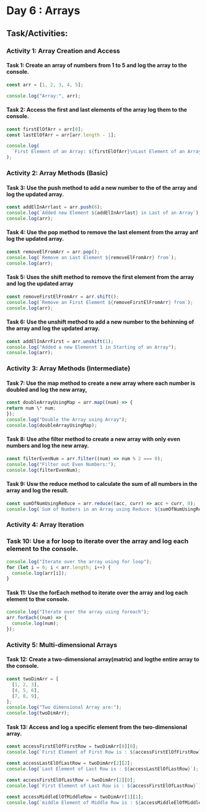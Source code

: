 # Day 6 : Arrays

## Task/Activities:

### Activity 1: Array Creation and Access

#### Task 1: Create an array of numbers from 1 to 5 and log the array to the console.

```js
const arr = [1, 2, 3, 4, 5];

console.log("Array:", arr);
```

#### Task 2: Access the first and last elements of the array log them to the console.

```js
const firstElOfArr = arr[0];
const lastElOfArr = arr[arr.length - 1];

console.log(
  `First Element of an Array: ${firstElOfArr}\nLast Element of an Array: ${lastElOfArr}`
);
```

### Activity 2: Array Methods (Basic)

#### Task 3: Use the push method to add a new number to the of the array and log the updated array.

```js
const addElInArrlast = arr.push(6);
console.log(`Added new Element ${addElInArrlast} in Last of an Array`);
console.log(arr);
```

#### Task 4: Use the pop method to remove the last element from the array anf log the updated array.

```js
const removeElFromArr = arr.pop();
console.log(`Remove an Last Element ${removeElFromArr} from`);
console.log(arr);
```

#### Task 5: Uses the shift method to remove the first element from the array and log the updated array

```js
const removeFirstElFromArr = arr.shift();
console.log(`Remove an First Element ${removeFirstElFromArr} from`);
console.log(arr);
```

#### Task 6: Use the unshift method to add a new number to the behinning of the array and log the updated array.

```js
const addElInArrFirst = arr.unshift(1);
console.log("Added a new Elemennt 1 in Starting of an Array");
console.log(arr);
```

### Activity 3: Array Methods (Intermediate)

#### Task 7: Use the map method to create a new array where each number is doubled and log the new array,

```js
const doubleArrayUsingMap = arr.map((num) => {
return num \* num;
});
console.log("Double the Array using Array");
console.log(doubleArrayUsingMap);
```

#### Task 8: Use athe filter method to create a new array with only even numbers and log the new array.

```js
const filterEvenNum = arr.filter((num) => num % 2 === 0);
console.log("Filter out Even Numbers:");
console.log(filterEvenNum);
```

#### Task 9: Usw the reduce method to calculate the sum of all numbers in the array and log the result.

```js
const sumOfNumUsingReduce = arr.reduce((acc, curr) => acc + curr, 0);
console.log(`Sum of Numbers in an Array using Reduce: ${sumOfNumUsingReduce}`);
```

### Activity 4: Array Iteration

### Task 10: Use a for loop to iterate over the array and log each element to the console.

```js
console.log("Iterate over the array using for loop");
for (let i = 0; i < arr.length; i++) {
  console.log(arr[i]);
}
```

#### Task 11: Use the forEach method to iterate over the array and log each element to thw console.

```js
console.log("Iterate over the array using foreach");
arr.forEach((num) => {
  console.log(num);
});
```

### Activity 5: Multi-dimensional Arrays

#### Task 12: Create a two-dimensional array(matrix) and logthe entire array to the console.

```js
const twoDimArr = [
  [1, 2, 3],
  [4, 5, 6],
  [7, 8, 9],
];
console.log("Two dimensional Array are:");
console.log(twoDimArr);
```

#### Task 13: Access and log a specific element from the two-dimensional array.

```js
const accessFirstElOfFirstRow = twoDimArr[0][0];
console.log(`First Element of First Row is : ${accessFirstElOfFirstRow}`);

const accessLastElOfLastRow = twoDimArr[2][2];
console.log(`Last Element of Last Row is : ${accessLastElOfLastRow}`);

const accessFirstElOfLastRow = twoDimArr[2][0];
console.log(`First Element of Last Row is : ${accessFirstElOfLastRow}`);

const accessMiddleElOfMiddleRow = twoDimArr[1][1];
console.log(`middle Element of Middle Row is : ${accessMiddleElOfMiddleRow}`);
```
